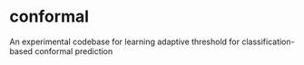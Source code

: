 # conformal

An experimental codebase for learning adaptive threshold for classification-based conformal prediction
